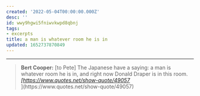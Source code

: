 ```yaml
---
created: '2022-05-04T00:00:00.000Z'
desc: ''
id: wwy9hgwi5fniwvkwpd8qbnj
tags:
- excerpts
title: a man is whatever room he is in
updated: 1652737870849
---
```

   
***   
   
<blockquote class="quoteback" darkmode="" data-title="Bert%20Cooper%3A%20%5Bto%20Pete%5D%20The%20Japanese%20have%20a%20saying%3A%20a%20man%20is%20whatever%20room%20he%20is%20in%2C%20and%20right%20now%20Donald%20Draper%20is%20in%20this%20room." data-author="" cite="https://www.quotes.net/show-quote/49057">                       <strong>Bert Cooper:</strong> [to Pete] The Japanese have a saying: a man is whatever room he is in, and right now Donald Draper is in this room.                       <footer> <cite><a href="https://www.quotes.net/show-quote/49057">[https://www.quotes.net/show-quote/49057</a></cite></footer>](https://www.quotes.net/show-quote/49057</a></cite></footer>)                       </blockquote>